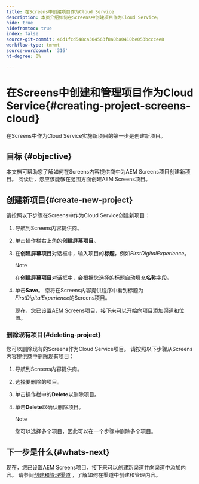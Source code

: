 ```yaml
---
title: 在Screens中创建项目作为Cloud Service
description: 本页介绍如何在Screens中创建项目作为Cloud Service。
hide: true
hidefromtoc: true
index: false
source-git-commit: 46d1fcd548ca304563f8a0ba0410be053bcccee8
workflow-type: tm+mt
source-wordcount: '316'
ht-degree: 0%

---
```



# 在Screens中创建和管理项目作为Cloud Service{#creating-project-screens-cloud}

在Screens中作为Cloud Service实施新项目的第一步是创建新项目。

## 目标 {#objective}

本文档可帮助您了解如何在Screens内容提供商中为AEM Screens项目创建新项目。 阅读后，您应该能够在范围方面创建AEM Screens项目。

## 创建新项目{#create-new-project}

请按照以下步骤在Screens中作为Cloud Service创建新项目：

1. 导航到Screens内容提供商。

1. 单击操作栏右上角的&#x200B;**创建屏幕项目**。

1. 在&#x200B;**创建屏幕项目**&#x200B;对话框中，输入项目的&#x200B;**标题**，例如&#x200B;*FirstDigitalExperience*。

   >[!NOTE]
   >在&#x200B;**创建屏幕项目**&#x200B;对话框中，会根据您选择的标题自动填充&#x200B;**名称**&#x200B;字段。

1. 单击&#x200B;**Save**。 您将在Screens内容提供程序中看到标题为&#x200B;*FirstDigitalExperience*&#x200B;的Screens项目。

   现在，您已设置AEM Screens项目，接下来可以开始向项目添加渠道和位置。

### 删除现有项目{#deleting-project}

您可以删除现有的Screens作为Cloud Service项目。
请按照以下步骤从Screens内容提供商中删除现有项目：

1. 导航到Screens内容提供商。
1. 选择要删除的项目。
1. 单击操作栏中的&#x200B;**Delete**&#x200B;以删除项目。
1. 单击&#x200B;**Delete**&#x200B;以确认删除项目。

   >[!NOTE]
   >您可以选择多个项目，因此可以在一个步骤中删除多个项目。

## 下一步是什么{#whats-next}

现在，您已设置AEM Screens项目，接下来可以创建新渠道并向渠道中添加内容。 请参阅[创建和管理渠道](/help/screens-cloud/creating-content/creating-channels-screens-cloud.md) ，了解如何在渠道中创建和管理内容。